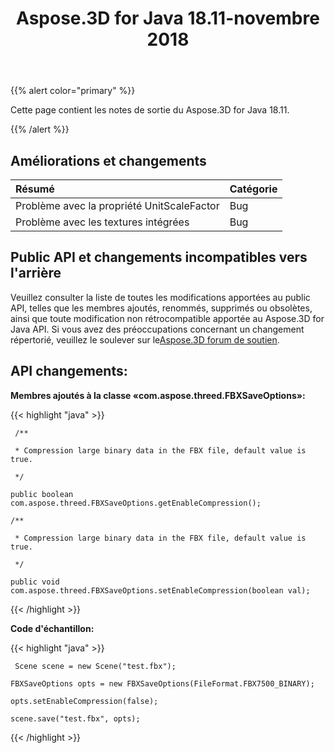 ﻿---
title: Aspose.3D for Java 18.11-novembre 2018
type: docs
weight: 20
url: /fr/java/aspose-3d-for-java-18-11-november-2018/
---
{{% alert color="primary" %}} 

Cette page contient les notes de sortie du Aspose.3D for Java 18.11.

{{% /alert %}} 
## **Améliorations et changements**


|**Résumé**|**Catégorie**|
|:- |:- |
|Problème avec la propriété UnitScaleFactor|Bug|
|Problème avec les textures intégrées|Bug|

## **Public API et changements incompatibles vers l'arrière**
Veuillez consulter la liste de toutes les modifications apportées au public API, telles que les membres ajoutés, renommés, supprimés ou obsolètes, ainsi que toute modification non rétrocompatible apportée au Aspose.3D for Java API. Si vous avez des préoccupations concernant un changement répertorié, veuillez le soulever sur le[Aspose.3D forum de soutien](https://forum.aspose.com/c/3d).

## **API changements:**

**Membres ajoutés à la classe «com.aspose.threed.FBXSaveOptions»:**

{{< highlight "java" >}}

     /**

     * Compression large binary data in the FBX file, default value is true.

     */

    public boolean com.aspose.threed.FBXSaveOptions.getEnableCompression();

    /**

     * Compression large binary data in the FBX file, default value is true.

     */

    public void com.aspose.threed.FBXSaveOptions.setEnableCompression(boolean val);

{{< /highlight >}}





**Code d'échantillon:**

{{< highlight "java" >}}

     Scene scene = new Scene("test.fbx");

    FBXSaveOptions opts = new FBXSaveOptions(FileFormat.FBX7500_BINARY);

    opts.setEnableCompression(false);

    scene.save("test.fbx", opts);

{{< /highlight >}}
